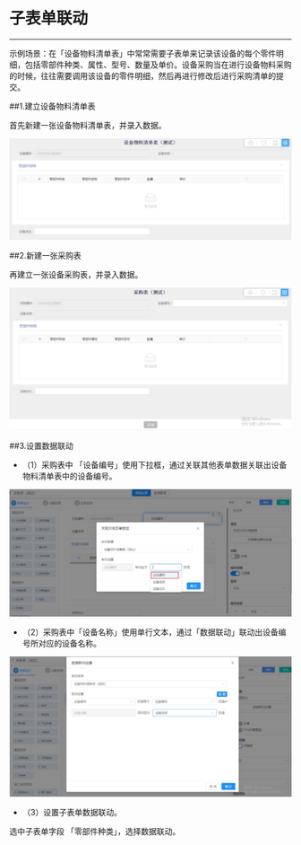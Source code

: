 # 子表单联动
***
示例场景：在「设备物料清单表」中常常需要子表单来记录该设备的每个零件明细，包括零部件种类、属性、型号、数量及单价。设备采购当在进行设备物料采购的时候，往往需要调用该设备的零件明细，然后再进行修改后进行采购清单的提交。

##1.建立设备物料清单表

首先新建一张设备物料清单表，并录入数据。

![子表单联动1][子表单联动1]

##2.新建一张采购表

再建立一张设备采购表，并录入数据。

![子表单联动2][子表单联动2]

##3.设置数据联动

* （1）采购表中 「设备编号」使用下拉框，通过关联其他表单数据关联出设备物料清单表中的设备编号。

![子表单联动3][子表单联动3]

* （2）采购表中「设备名称」使用单行文本，通过「数据联动」联动出设备编号所对应的设备名称。

![子表单联动5][子表单联动5]

* （3）设置子表单数据联动。

选中子表单字段 「零部件种类」，选择数据联动。



   








[子表单联动1]:..\assets\设计页面\子表单联动1.jpg
[子表单联动2]:..\assets\设计页面\子表单联动2.jpg
[子表单联动3]:..\assets\设计页面\子表单联动3.jpg
[子表单联动5]:..\assets\设计页面\子表单联动5.jpg